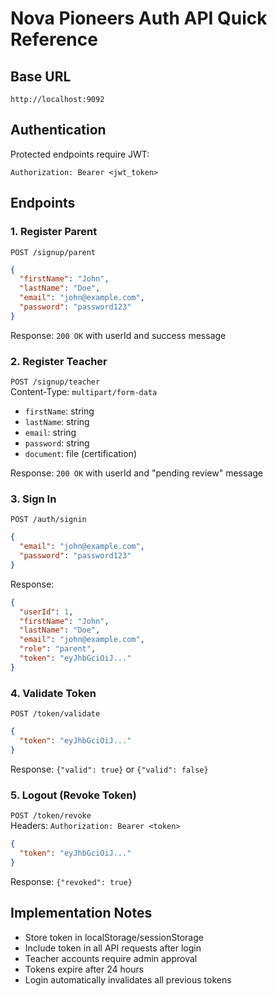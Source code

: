 # Nova Pioneers Auth API Quick Reference

## Base URL
`http://localhost:9092`

## Authentication
Protected endpoints require JWT:
```
Authorization: Bearer <jwt_token>
```

## Endpoints

### 1. Register Parent
`POST /signup/parent`
```json
{
  "firstName": "John",
  "lastName": "Doe",
  "email": "john@example.com",
  "password": "password123"
}
```
Response: `200 OK` with userId and success message

### 2. Register Teacher
`POST /signup/teacher`  
Content-Type: `multipart/form-data`
- `firstName`: string
- `lastName`: string
- `email`: string
- `password`: string
- `document`: file (certification)

Response: `200 OK` with userId and "pending review" message

### 3. Sign In
`POST /auth/signin`
```json
{
  "email": "john@example.com",
  "password": "password123"
}
```
Response:
```json
{
  "userId": 1,
  "firstName": "John",
  "lastName": "Doe",
  "email": "john@example.com",
  "role": "parent",
  "token": "eyJhbGciOiJ..."
}
```

### 4. Validate Token
`POST /token/validate`
```json
{
  "token": "eyJhbGciOiJ..."
}
```
Response: `{"valid": true}` or `{"valid": false}`

### 5. Logout (Revoke Token)
`POST /token/revoke`  
Headers: `Authorization: Bearer <token>`
```json
{
  "token": "eyJhbGciOiJ..."
}
```
Response: `{"revoked": true}`

## Implementation Notes
- Store token in localStorage/sessionStorage
- Include token in all API requests after login
- Teacher accounts require admin approval
- Tokens expire after 24 hours
- Login automatically invalidates all previous tokens

